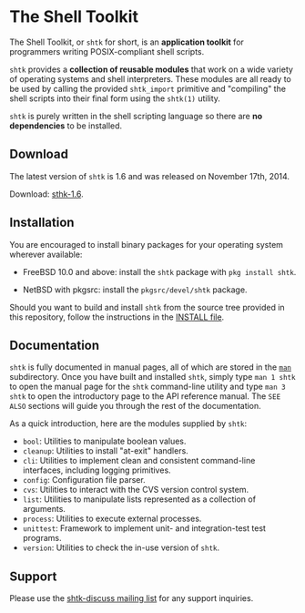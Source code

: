 # The Shell Toolkit

The Shell Toolkit, or `shtk` for short, is an **application toolkit**
for programmers writing POSIX-compliant shell scripts.

`shtk` provides a **collection of reusable modules** that work on a wide
variety of operating systems and shell interpreters.  These modules are
all ready to be used by calling the provided `shtk_import` primitive and
"compiling" the shell scripts into their final form using the `shtk(1)`
utility.

`shtk` is purely written in the shell scripting language so there are
**no dependencies** to be installed.

## Download

The latest version of `shtk` is 1.6 and was released on November 17th, 2014.

Download: [sthk-1.6](../../releases/tag/shtk-1.6).

## Installation

You are encouraged to install binary packages for your operating system
wherever available:

* FreeBSD 10.0 and above: install the `shtk` package with `pkg install
  shtk`.

* NetBSD with pkgsrc: install the `pkgsrc/devel/shtk` package.

Should you want to build and install `shtk` from the source tree provided
in this repository, follow the instructions in the
[INSTALL file](INSTALL).

## Documentation

`shtk` is fully documented in manual pages, all of which are stored in the
[`man`](man) subdirectory.  Once you have built and installed `shtk`,
simply type `man 1 shtk` to open the manual page for the `shtk`
command-line utility and type `man 3 shtk` to open the introductory page to
the API reference manual.  The `SEE ALSO` sections will guide you through
the rest of the documentation.

As a quick introduction, here are the modules supplied by `shtk`:

* `bool`: Utilities to manipulate boolean values.
* `cleanup`: Utilities to install "at-exit" handlers.
* `cli`: Utilities to implement clean and consistent command-line
  interfaces, including logging primitives.
* `config`: Configuration file parser.
* `cvs`: Utilities to interact with the CVS version control system.
* `list`: Utilities to manipulate lists represented as a collection of
  arguments.
* `process`: Utilities to execute external processes.
* `unittest`: Framework to implement unit- and integration-test test
  programs.
* `version`: Utilities to check the in-use version of `shtk`.

## Support

Please use the
[shtk-discuss mailing list](https://groups.google.com/forum/#!forum/shtk-discuss)
for any support inquiries.
